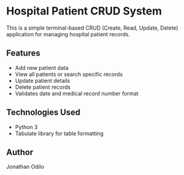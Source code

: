 # Hospital Patient CRUD System

This is a simple terminal-based CRUD (Create, Read, Update, Delete) application for managing hospital patient records.

## Features
- Add new patient data
- View all patients or search specific records
- Update patient details
- Delete patient records
- Validates date and medical record number format

## Technologies Used
- Python 3
- Tabulate library for table formatting

## Author
Jonathan Odilo

